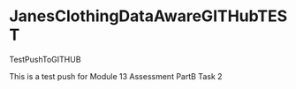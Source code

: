 # JanesClothingDataAwareGITHubTEST
TestPushToGITHUB


This is a test push for Module 13 Assessment PartB Task 2

